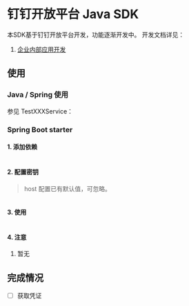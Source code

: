 # 钉钉开放平台 Java SDK

本SDK基于钉钉开放平台开发，功能逐渐开发中。
开发文档详见：
1. [企业内部应用开发](https://ding-doc.dingtalk.com/document#/org-dev-guide)

## 使用

### Java / Spring 使用

参见 TestXXXService：


### Spring Boot starter

#### 1. 添加依赖

```xml

```

#### 2. 配置密钥
> host 配置已有默认值，可忽略。

```yaml

```

#### 3. 使用

```java

```

#### 4. 注意
1. 暂无


## 完成情况
- [ ] 获取凭证

